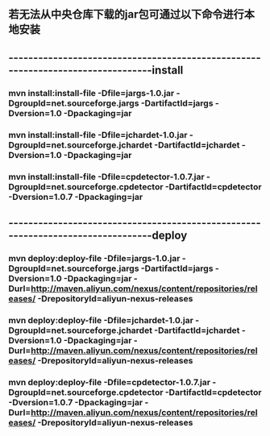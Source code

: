 ## 若无法从中央仓库下载的jar包可通过以下命令进行本地安装

## --------------------------------------------------------------------------------install
### mvn install:install-file  -Dfile=jargs-1.0.jar         -DgroupId=net.sourceforge.jargs       -DartifactId=jargs       -Dversion=1.0    -Dpackaging=jar
### mvn install:install-file  -Dfile=jchardet-1.0.jar      -DgroupId=net.sourceforge.jchardet    -DartifactId=jchardet    -Dversion=1.0    -Dpackaging=jar
### mvn install:install-file  -Dfile=cpdetector-1.0.7.jar  -DgroupId=net.sourceforge.cpdetector  -DartifactId=cpdetector  -Dversion=1.0.7  -Dpackaging=jar



## --------------------------------------------------------------------------------deploy
### mvn deploy:deploy-file  -Dfile=jargs-1.0.jar         -DgroupId=net.sourceforge.jargs       -DartifactId=jargs       -Dversion=1.0    -Dpackaging=jar  -Durl=http://maven.aliyun.com/nexus/content/repositories/releases/  -DrepositoryId=aliyun-nexus-releases
### mvn deploy:deploy-file  -Dfile=jchardet-1.0.jar      -DgroupId=net.sourceforge.jchardet    -DartifactId=jchardet    -Dversion=1.0    -Dpackaging=jar  -Durl=http://maven.aliyun.com/nexus/content/repositories/releases/  -DrepositoryId=aliyun-nexus-releases
### mvn deploy:deploy-file  -Dfile=cpdetector-1.0.7.jar  -DgroupId=net.sourceforge.cpdetector  -DartifactId=cpdetector  -Dversion=1.0.7  -Dpackaging=jar  -Durl=http://maven.aliyun.com/nexus/content/repositories/releases/  -DrepositoryId=aliyun-nexus-releases
